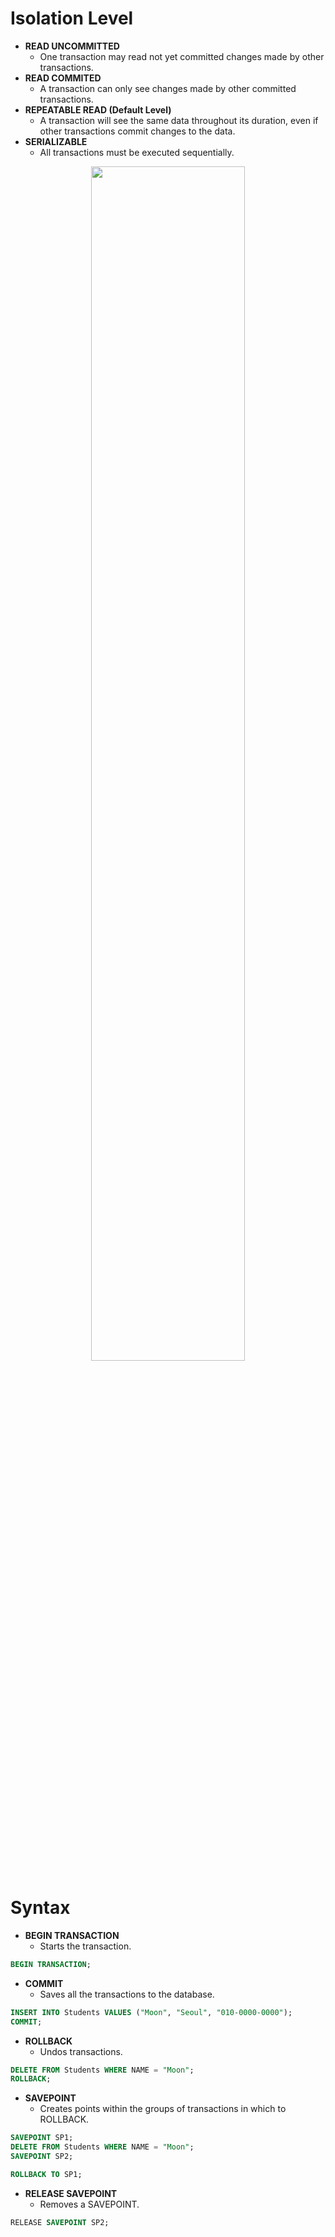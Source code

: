 # Isolation Level
- **READ UNCOMMITTED**
    - One transaction may read not yet committed changes made by other transactions.
- **READ COMMITED**
    - A transaction can only see changes made by other committed transactions. 
- **REPEATABLE READ (Default Level)**
    - A transaction will see the same data throughout its duration, even if other transactions commit changes to the data.
- **SERIALIZABLE**
    - All transactions must be executed sequentially.
 
<div align="center">
    <img src="https://github.com/TIBBOH17/Database/assets/121493257/9d53e4c6-b185-481a-8694-d7aa6b208822", width=70%>
</div>

# Syntax
- **BEGIN TRANSACTION**
    - Starts the transaction.
```SQL
BEGIN TRANSACTION;
```
- **COMMIT**
    - Saves all the transactions to the database.
```SQL
INSERT INTO Students VALUES ("Moon", "Seoul", "010-0000-0000");
COMMIT;
```
- **ROLLBACK**
    - Undos transactions.
```SQL
DELETE FROM Students WHERE NAME = "Moon";
ROLLBACK;
```
- **SAVEPOINT**
    - Creates points within the groups of transactions in which to ROLLBACK.
```SQL
SAVEPOINT SP1;
DELETE FROM Students WHERE NAME = "Moon";
SAVEPOINT SP2;
```
```SQL
ROLLBACK TO SP1;
```
- **RELEASE SAVEPOINT**
    - Removes a SAVEPOINT.
```SQL
RELEASE SAVEPOINT SP2;
```
